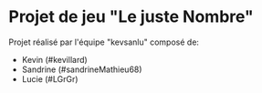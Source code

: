 # Projet de jeu "Le juste Nombre"

Projet réalisé par l'équipe "kevsanlu" composé de:

- Kevin (#kevillard)
- Sandrine (#sandrineMathieu68)
- Lucie (#LGrGr)
